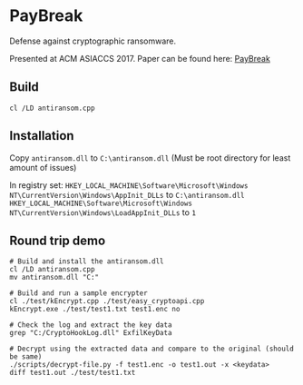 PayBreak
========
Defense against cryptographic ransomware.

Presented at ACM ASIACCS 2017. Paper can be found here: [PayBreak](https://eugenekolo.com/static/paybreak.pdf)

Build
-----
```
cl /LD antiransom.cpp
```

Installation
------------
Copy `antiransom.dll` to `C:\antiransom.dll` (Must be root directory for least amount of issues)

In registry set:
`HKEY_LOCAL_MACHINE\Software\Microsoft\Windows NT\CurrentVersion\Windows\AppInit_DLLs` to `C:\antiransom.dll`  
`HKEY_LOCAL_MACHINE\Software\Microsoft\Windows NT\CurrentVersion\Windows\LoadAppInit_DLLs` to `1`

Round trip demo
---------------
```
# Build and install the antiransom.dll
cl /LD antiransom.cpp
mv antiransom.dll "C:"

# Build and run a sample encrypter
cl ./test/kEncrypt.cpp ./test/easy_cryptoapi.cpp  
kEncrypt.exe ./test/test1.txt test1.enc no

# Check the log and extract the key data
grep "C:/CryptoHookLog.dll" ExfilKeyData

# Decrypt using the extracted data and compare to the original (should be same)
./scripts/decrypt-file.py -f test1.enc -o test1.out -x <keydata>
diff test1.out ./test/test1.txt
```
